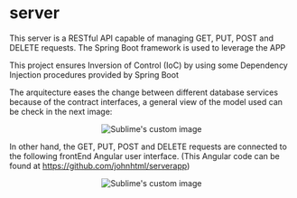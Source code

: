 # server

This server is a RESTful API capable of managing GET, PUT, POST and DELETE requests. The Spring Boot framework is used to leverage the APP

This project ensures Inversion of Control (IoC) by using some Dependency Injection
procedures provided by Spring Boot

The arquitecture eases the change between different database services because of the
contract interfaces, a general view of the model used can be check in the next image:

<p align="center">
  <img src="https://user-images.githubusercontent.com/50509447/172481220-92dd3f61-6ae4-424d-a835-c5e43abc1a05.png" alt="Sublime's custom image"/>
</p>

In other hand, the GET, PUT, POST and DELETE requests are connected to the following frontEnd
Angular user interface. (This Angular code can be found at https://github.com/johnhtml/serverapp)

<p align="center">
  <img src="https://user-images.githubusercontent.com/50509447/173255748-db238718-d911-47af-9fbf-db5598954f1e.png" alt="Sublime's custom image"/>
</p>

